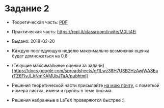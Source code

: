 # Задание 2

* Теоретическая часть: [PDF](https://mkuznets.com/hse/2018-alg/problems_01.pdf)
* Практическая часть: https://repl.it/classroom/invite/M0Lt4Ei

* Выдано: 2018-02-20
* Каждую последующую неделю максимально возможная оценка будет домножаться на 0.8
* (Текущие максимальные оценки за задачи)[https://docs.google.com/spreadsheets/d/1Lwz38H7USB2HzAwjWA8EarTZ6FIvJI_kNmKAMUbJTaA/pubhtml]
* Решения теоретической части присылайте [на мою почту](mailto:maks.kuznetsov@gmail.com), с пометкой номера листка, имени и группы в теме письма.
* Решения набранные в LaTeX проверяются быстрее :)